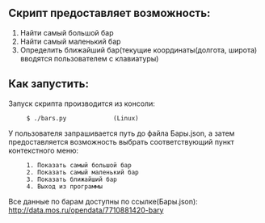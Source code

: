 Скрипт предоставляет возможность:
---------------------------------
1. Найти самый большой бар
2. Найти самый маленький бар
3. Определить ближайший бар(текущие координаты(долгота, широта) вводятся пользователем с клавиатуры)

Как запустить:
--------------
Запуск скрипта производится из консоли: 
         
         $ ./bars.py             (Linux)

У пользователя запрашивается путь до файла Бары.json, а затем предоставляется возможность выбрать соответствующий пункт контекстного меню:

         1. Показать самый большой бар
         2. Показать самый маленький бар
         3. Показать ближайший бар
         4. Выход из программы 

Все данные по барам доступны по ссылке(Бары.json): http://data.mos.ru/opendata/7710881420-bary
